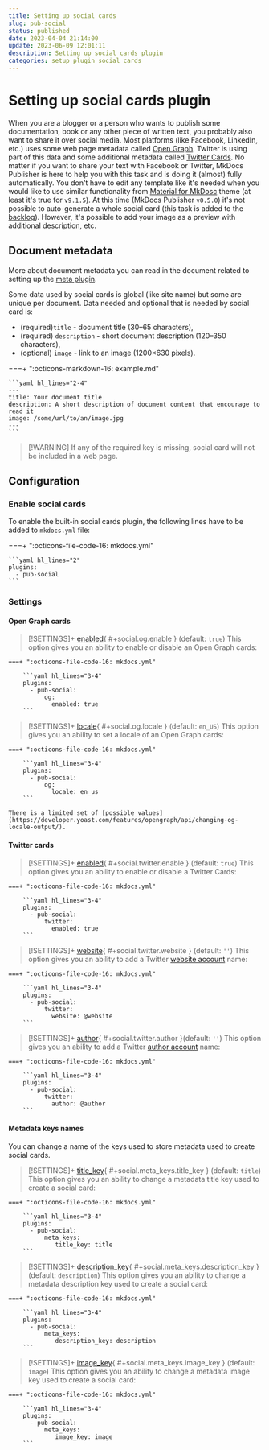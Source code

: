 ```yaml
---
title: Setting up social cards
slug: pub-social
status: published
date: 2023-04-04 21:14:00
update: 2023-06-09 12:01:11
description: Setting up social cards plugin
categories: setup plugin social cards
---
```


# Setting up social cards plugin

When you are a blogger or a person who wants to publish some documentation, book or any other piece of written text, you probably also want to share it over social media. Most platforms (like Facebook, LinkedIn, etc.) uses some web page metadata called [Open Graph](https://ogp.me). Twitter is using part of this data and some additional metadata called [Twitter Cards](https://developer.twitter.com/en/docs/twitter-for-websites/cards/overview/abouts-cards). No matter if you want to share your text with Facebook or Twitter, MkDocs Publisher is here to help you with this task and is doing it (almost) fully automatically. You don't have to edit any template like it's needed when you would like to use similar functionality from [Material for MkDosc](https://squidfunk.github.io/mkdocs-material/setup/setting-up-social-cards/?h=social) theme (at least it's true for `v9.1.5`). At this time (MkDocs Publisher `v0.5.0`) it's not possible to auto-generate a whole social card (this task is added to the [backlog](../05_dev/other/02_backlog.md)). However, it's possible to add your image as a preview with additional description, etc.

## Document metadata

More about document metadata you can read in the document related to setting up the [meta plugin](02_setting-up-meta.md#document-metadata).

Some data used by social cards is global (like site name) but some are unique per document. Data needed and optional that is needed by social card is:

-  (required)`title` - document title (30–65 characters),
-  (required) `description` - short document description (120–350 characters),
-  (optional) `image` - link to an image (1200×630 pixels).

===+ ":octicons-markdown-16: example.md"

	```yaml hl_lines="2-4"
	---
	title: Your document title
	description: A short description of document content that encourage to read it
	image: /some/url/to/an/image.jpg
	---
	```

>  [!WARNING]
> If any of the required key is missing, social card will not be included in a web page.

## Configuration

### Enable social cards

To enable the built-in social cards plugin, the following lines have to be added to `mkdocs.yml` file:

===+ ":octicons-file-code-16: mkdocs.yml"

    ```yaml hl_lines="2"
    plugins:
      - pub-social
    ```

### Settings

#### Open Graph cards

> [!SETTINGS]+ [enabled](#+social.og.enable){ #+social.og.enable } (default: `true`)
> This option gives you an ability to enable or disable an Open Graph cards:

    ===+ ":octicons-file-code-16: mkdocs.yml"

        ```yaml hl_lines="3-4"
        plugins:
          - pub-social:
	          og:
	            enabled: true
        ```

> [!SETTINGS]+ [locale](#+social.og.locale){ #+social.og.locale } (default: `en_US`)
> This option gives you an ability to set a locale of an Open Graph cards:

    ===+ ":octicons-file-code-16: mkdocs.yml"

        ```yaml hl_lines="3-4"
        plugins:
          - pub-social:
	          og:
	            locale: en_us
        ```

	There is a limited set of [possible values](https://developer.yoast.com/features/opengraph/api/changing-og-locale-output/).

#### Twitter cards

> [!SETTINGS]+ [enabled](#+social.twitter.enable){ #+social.twitter.enable } (default: `true`)
> This option gives you an ability to enable or disable a Twitter Cards:

    ===+ ":octicons-file-code-16: mkdocs.yml"

        ```yaml hl_lines="3-4"
        plugins:
          - pub-social:
	          twitter:
	            enabled: true
        ```

> [!SETTINGS]+ [website](#+social.twitter.website){ #+social.twitter.website } (default: `''`)
> This option gives you an ability to add a Twitter [website account](https://business.twitter.com/en/basics/create-a-twitter-business-profile.html) name:

    ===+ ":octicons-file-code-16: mkdocs.yml"

        ```yaml hl_lines="3-4"
        plugins:
          - pub-social:
	          twitter:
	            website: @website
        ```

> [!SETTINGS]+ [author](#+social.twitter.author){ #+social.twitter.author }(default: `''`)
> This option gives you an ability to add a Twitter [author account](https://help.twitter.com/en/using-twitter/create-twitter-account) name:

    ===+ ":octicons-file-code-16: mkdocs.yml"

        ```yaml hl_lines="3-4"
        plugins:
          - pub-social:
	          twitter:
	            author: @author
        ```

#### Metadata keys names

You can change a name of the keys used to store metadata used to create social cards.

> [!SETTINGS]+ [title_key](#+social.meta_keys.title_key){ #+social.meta_keys.title_key } (default: `title`)
> This option gives you an ability to change a metadata title key used to create a social card:

    ===+ ":octicons-file-code-16: mkdocs.yml"

        ```yaml hl_lines="3-4"
        plugins:
          - pub-social:
	          meta_keys:
	             title_key: title
        ```

> [!SETTINGS]+ [description_key](#+social.meta_keys.description_key){ #+social.meta_keys.description_key } (default: `description`)
> This option gives you an ability to change a metadata description key used to create a social card:

    ===+ ":octicons-file-code-16: mkdocs.yml"

        ```yaml hl_lines="3-4"
        plugins:
          - pub-social:
	          meta_keys:
	             description_key: description
        ```

> [!SETTINGS]+ [image_key](#+social.meta_keys.image_key){ #+social.meta_keys.image_key } (default: `image`)
> This option gives you an ability to change a metadata image key used to create a social card:

    ===+ ":octicons-file-code-16: mkdocs.yml"

        ```yaml hl_lines="3-4"
        plugins:
          - pub-social:
	          meta_keys:
	             image_key: image
        ```
